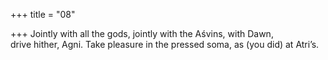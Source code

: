 +++
title = "08"

+++
Jointly with all the gods, jointly with the Aśvins, with Dawn,  
drive hither, Agni. Take pleasure in the pressed soma, as (you did) at Atri’s. 